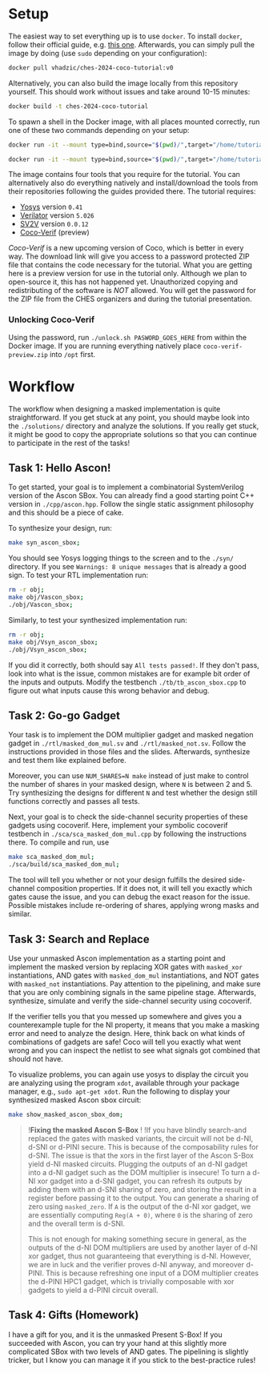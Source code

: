 # Setup

The easiest way to set everything up is to use `docker`. To install `docker`, follow their official guide, e.g. [this one](https://docs.docker.com/engine/install/ubuntu/#install-using-the-repository). Afterwards, you can simply pull the image by doing (use `sudo` depending on your configuration):
```sh
docker pull vhadzic/ches-2024-coco-tutorial:v0
```
Alternatively, you can also build the image locally from this repository yourself. This should work without issues and take around 10-15 minutes:
```sh
docker build -t ches-2024-coco-tutorial
```
To spawn a shell in the Docker image, with all places mounted correctly, run one of these two commands depending on your setup:
```sh
docker run -it --mount type=bind,source="$(pwd)/",target="/home/tutorial/code" vhadzic/ches-2024-coco-tutorial:v0
```
```sh
docker run -it --mount type=bind,source="$(pwd)/",target="/home/tutorial/code" ches-2024-coco-tutorial
```

The image contains four tools that you require for the tutorial. You can alternatively also do everything natively and install/download the tools from their repositories following the guides provided there. The tutorial requires:
- [Yosys](https://github.com/YosysHQ/yosys) version `0.41`
- [Verilator](https://github.com/verilator/verilator) version `5.026`
- [SV2V](https://github.com/zachjs/sv2v) version `0.0.12`
- [Coco-Verif](https://seafile.iaik.tugraz.at/lib/648b82ce-9306-4416-aa3c-24cf8bd415ef/file/coco-verif-preview.zip) (preview)

*Coco-Verif* is a new upcoming version of Coco, which is better in every way. The download link will give you access to a password protected ZIP file that contains the code necessary for the tutorial. What you are getting here is a preview version for use in the tutorial only. Although we plan to open-source it, this has not happened yet. Unauthorized copying and redistributing of the software is *NOT* allowed. You will get the password for the ZIP file from the CHES organizers and during the tutorial presentation.

### Unlocking Coco-Verif

Using the password, run `./unlock.sh PASWORD_GOES_HERE` from within the Docker image. If you are running everything natively place `coco-verif-preview.zip` into `/opt` first.

# Workflow

The workflow when designing a masked implementation is quite straightforward. If you get stuck at any point, you should maybe look into the `./solutions/` directory and analyze the solutions. If you really get stuck, it might be good to copy the appropriate solutions so that you can continue to participate in the rest of the tasks!

## Task 1: Hello Ascon!

To get started, your goal is to implement a combinatorial SystemVerilog version of the Ascon SBox. You can already find a good starting point C++ version in `./cpp/ascon.hpp`. Follow the single static assignment philosophy and this should be a piece of cake.

To synthesize your design, run:
```bash
make syn_ascon_sbox;
```
You should see Yosys logging things to the screen and to the `./syn/` directory. If you see `Warnings: 8 unique messages` that is already a good sign.
To test your RTL implementation run:
```bash
rm -r obj;
make obj/Vascon_sbox;
./obj/Vascon_sbox;
```
Similarly, to test your synthesized implementation run:
```bash
rm -r obj;
make obj/Vsyn_ascon_sbox;
./obj/Vsyn_ascon_sbox;
```
If you did it correctly, both should say `All tests passed!`. If they don't pass, look into what is the issue, common mistakes are for example bit order of the inputs and outputs. Modify the testbench `./tb/tb_ascon_sbox.cpp` to figure out what inputs cause this wrong behavior and debug.

## Task 2: Go-go Gadget

Your task is to implement the DOM multiplier gadget and masked negation gadget in `./rtl/masked_dom_mul.sv` and `./rtl/masked_not.sv`.
Follow the instructions provided in those files and the slides. Afterwards, synthesize and test them like explained before.

Moreover, you can use `NUM_SHARES=N make` instead of just make to control the number of shares in your masked design, where `N` is between 2 and 5. Try synthesizing the designs for different `N` and test whether the design still functions correctly and passes all tests.

Next, your goal is to check the side-channel security properties of these gadgets using cocoverif. Here, implement your symbolic cocoverif testbench in `./sca/sca_masked_dom_mul.cpp` by following the instructions there. To compile and run, use
```bash
make sca_masked_dom_mul;
./sca/build/sca_masked_dom_mul;
```

The tool will tell you whether or not your design fulfills the desired side-channel composition properties. If it does not, it will tell you exactly which gates cause the issue, and you can debug the exact reason for the issue. Possible mistakes include re-ordering of shares, applying wrong masks and similar.

## Task 3: Search and Replace

Use your unmasked Ascon implementation as a starting point and implement the masked version by replacing XOR gates with `masked_xor` instantiations, AND gates with `masked_dom_mul` instantiations, and NOT gates with `masked_not` instantiations. Pay attention to the pipelining, and make sure that you are only combining signals in the same pipeline stage. Afterwards, synthesize, simulate and verify the side-channel security using cocoverif.

If the verifier tells you that you messed up somewhere and gives you a counterexample tuple for the NI property, it means that you make a masking error and need to analyze the design. Here, think back on what kinds of combinations of gadgets are safe! Coco will tell you exactly what went wrong and you can inspect the netlist to see what signals got combined that should not have.

To visualize problems, you can again use yosys to display the circuit you are analyzing using the program `xdot`, available through your package manager, e.g., `sudo apt-get xdot`.
Run the following to display your synthesized masked Ascon sbox circuit:
```bash
make show_masked_ascon_sbox_dom;
```

>!**Fixing the masked Ascon S-Box**
>! 
>!If you have blindly search-and replaced the gates with masked variants, the circuit will not be d-NI, d-SNI or d-PINI secure. This is because of the composability rules for d-SNI. The issue is that the xors in the first layer of the Ascon S-Box yield d-NI masked circuits. Plugging the outputs of an d-NI gadget into a d-NI gadget such as the DOM multiplier is insecure! To turn a d-NI xor gadget into a d-SNI gadget, you can refresh its outputs by adding them with an d-SNI sharing of zero, and storing the result in a register before passing it to the output. You can generate a sharing of zero using `masked_zero`. If `A` is the output of the d-NI xor gadget, we are essentially computing `Reg(A + 0)`, where `0` is the sharing of zero and the overall term is d-SNI.
>
> This is not enough for making something secure in general, as the outputs of the d-NI DOM multipliers are used by another layer of d-NI xor gadget, thus not guaranteeing that everything is d-NI. However, we are in luck and the verifier proves d-NI anyway, and moreover d-PINI. This is because refreshing one input of a DOM multiplier creates the d-PINI HPC1 gadget, which is trivially composable with xor gadgets to yield a d-PINI circuit overall.

## Task 4: Gifts (Homework)

I have a gift for you, and it is the unmasked Present S-Box! If you succeeded with Ascon, you can try your hand at this slightly more complicated SBox with two levels of AND gates. The pipelining is slightly tricker, but I know you can manage it if you stick to the best-practice rules! 
